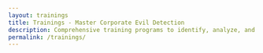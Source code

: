 ```yaml
---
layout: trainings
title: Trainings - Master Corporate Evil Detection
description: Comprehensive training programs to identify, analyze, and expose corporate exploitation and capitalist corruption
permalink: /trainings/
---
```

